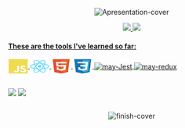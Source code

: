<div align="center">
  
![Apresentation-cover](https://user-images.githubusercontent.com/99998543/168403365-9582a486-8dbd-4fad-8881-ad5f22f9d5e7.png)
</div>
  
<div align="center">
  <a href="https://github.com/Maysa-B">
  <img height="180em" src="https://github-readme-stats.vercel.app/api?username=Maysa-B&show_icons=true&theme=material-palenight&include_all_commits=true&count_private=true"/>
  <img height="180em" src="https://github-readme-stats.vercel.app/api/top-langs/?username=Maysa-B&layout=compact&langs_count=7&theme=material-palenight"/>
</div>
  
<div style="display: inline_block">
  
  #### These are the tools I've learned so far:
  <img align="center" alt="may-Js" height="30" width="40" src="https://raw.githubusercontent.com/devicons/devicon/master/icons/javascript/javascript-plain.svg">
  <img align="center" alt="may-React" height="30" width="40" src="https://raw.githubusercontent.com/devicons/devicon/master/icons/react/react-original.svg">
  <img align="center" alt="may-HTML" height="30" width="40" src="https://raw.githubusercontent.com/devicons/devicon/master/icons/html5/html5-original.svg">
  <img align="center" alt="may-CSS" height="30" width="40" src="https://raw.githubusercontent.com/devicons/devicon/master/icons/css3/css3-original.svg">
  <img align="center" alt="may-Jest" height="30" width="40" src="https://cdn.jsdelivr.net/gh/devicons/devicon/icons/jest/jest-plain.svg">
  <img align="center" alt="may-redux" height="30" width="40" src="https://cdn.jsdelivr.net/gh/devicons/devicon/icons/redux/redux-original.svg" />
</div>
  
   ##
  
<div>
  <a href = "mailto:maybsalvalaio@gmail.com"><img src="https://img.shields.io/badge/-Gmail-%23333?style=for-the-badge&logo=gmail&logoColor=white" target="_blank"></a>
  <a href="https://www.linkedin.com/in/rafaella-ballerini-45875016a" target="_blank"><img src="https://img.shields.io/badge/-LinkedIn-%230077B5?style=for-the-badge&logo=linkedin&logoColor=white" target="_blank"></a> 
  </div>
  
  ##

  <div align="center">
  
![finish-cover](https://user-images.githubusercontent.com/99998543/168441552-ed24659c-9151-40a3-9583-a660097f482f.png)
</div>
